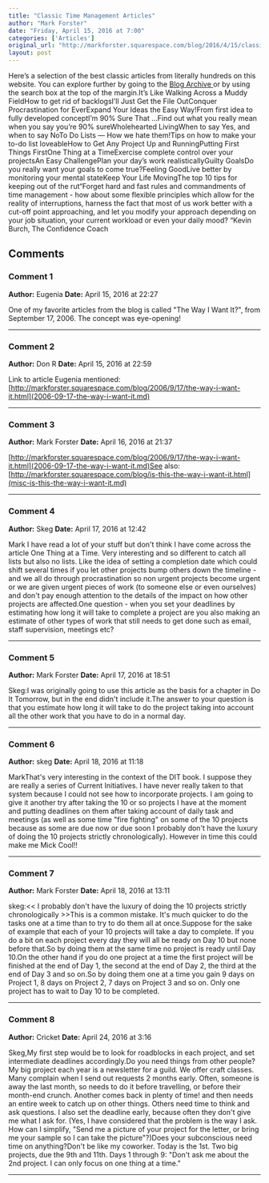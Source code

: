 ```yaml
---
title: "Classic Time Management Articles"
author: "Mark Forster"
date: "Friday, April 15, 2016 at 7:00"
categories: ['Articles']
original_url: "http://markforster.squarespace.com/blog/2016/4/15/classic-time-management-articles.html"
layout: post
---
```


Here’s a selection of the best classic articles from literally hundreds on this website. You can explore further by going to the [Blog Archive ](/blog-archive/)or by using the search box at the top of the margin.It’s Like Walking Across a Muddy FieldHow to get rid of backlogsI’ll Just Get the File OutConquer Procrastination for EverExpand Your Ideas the Easy Way!From first idea to fully developed conceptI’m 90% Sure That …Find out what you really mean when you say you’re 90% sureWholehearted LivingWhen to say Yes, and when to say NoTo Do Lists — How we hate them!Tips on how to make your to-do list loveableHow to Get Any Project Up and RunningPutting First Things FirstOne Thing at a TimeExercise complete control over your projectsAn Easy ChallengePlan your day’s work realisticallyGuilty GoalsDo you really want your goals to come true?Feeling GoodLive better by monitoring your mental stateKeep Your Life MovingThe top 10 tips for keeping out of the rut“Forget hard and fast rules and commandments of time management - how about some flexible principles which allow for the reality of interruptions, harness the fact that most of us work better with a cut-off point approaching, and let you modify your approach depending on your job situation, your current workload or even your daily mood? “Kevin Burch, The Confidence Coach

## Comments

### Comment 1
**Author:** Eugenia
**Date:** April 15, 2016 at 22:27

One of my favorite articles from the blog is called "The Way I Want It?", from September 17, 2006. The concept was eye-opening!

---

### Comment 2
**Author:** Don R
**Date:** April 15, 2016 at 22:59

Link to article Eugenia mentioned: [http://markforster.squarespace.com/blog/2006/9/17/the-way-i-want-it.html](2006-09-17-the-way-i-want-it.md)

---

### Comment 3
**Author:** Mark Forster
**Date:** April 16, 2016 at 21:37

[http://markforster.squarespace.com/blog/2006/9/17/the-way-i-want-it.html](2006-09-17-the-way-i-want-it.md)See also:[http://markforster.squarespace.com/blog/is-this-the-way-i-want-it.html](misc-is-this-the-way-i-want-it.md)

---

### Comment 4
**Author:** Skeg
**Date:** April 17, 2016 at 12:42

Mark I have read a lot of your stuff but don't think I have come across the article One Thing at a Time. Very interesting and so different to catch all lists but also no lists. Like the idea of setting a completion date which could shift several times if you let other projects bump others down the timeline - and we all do through procrastination so non urgent projects become urgent or we are given urgent pieces of work (to someone else or even ourselves) and don't pay enough attention to the details of the impact on how other projects are affected.One question - when you set your deadlines by estimating how long it will take to complete a project are you also making an estimate of other types of work that still needs to get done such as email, staff supervision, meetings etc?

---

### Comment 5
**Author:** Mark Forster
**Date:** April 17, 2016 at 18:51

Skeg:I was originally going to use this article as the basis for a chapter in Do It Tomorrow, but in the end didn't include it.The answer to your question is that you estimate how long it will take to do the project taking into account all the other work that you have to do in a normal day.

---

### Comment 6
**Author:** skeg
**Date:** April 18, 2016 at 11:18

MarkThat's very interesting in the context of the DIT book. I suppose they are really a series of Current Initiatives. I have never really taken to that system because I could not see how to incorporate projects. I am going to give it another try after taking the 10 or so projects I have at the moment and putting deadlines on them after taking account of daily task and meetings (as well as some time "fire fighting" on some of the 10 projects because as some are due now or due soon I probably don't have the luxury of doing the 10 projects strictly chronologically). However in time this could make me Mick Cool!!

---

### Comment 7
**Author:** Mark Forster
**Date:** April 18, 2016 at 13:11

skeg:<< I probably don't have the luxury of doing the 10 projects strictly chronologically >>This is a common mistake. It's much quicker to do the tasks one at a time than to try to do them all at once.Suppose for the sake of example that each of your 10 projects will take a day to complete. If you do a bit on each project every day they will all be ready on Day 10 but none before that.So by doing them at the same time no project is ready until Day 10.On the other hand if you do one project at a time the first project will be finished at the end of Day 1, the second at the end of Day 2, the third at the end of Day 3 and so on.So by doing them one at a time you gain 9 days on Project 1, 8 days on Project 2, 7 days on Project 3 and so on. Only one project has to wait to Day 10 to be completed.

---

### Comment 8
**Author:** Cricket
**Date:** April 24, 2016 at 3:16

Skeg,My first step would be to look for roadblocks in each project, and set intermediate deadlines accordingly.Do you need things from other people? My big project each year is a newsletter for a guild. We offer craft classes. Many complain when I send out requests 2 months early. Often, someone is away the last month, so needs to do it before travelling, or before their month-end crunch. Another comes back in plenty of time! and then needs an entire week to catch up on other things. Others need time to think and ask questions. I also set the deadline early, because often they don't give me what I ask for. (Yes, I have considered that the problem is the way I ask. How can I simplify, "Send me a picture of your project for the letter, or bring me your sample so I can take the picture"?)Does your subconscious need time on anything?Don't be like my coworker. Today is the 1st. Two big projects, due the 9th and 11th. Days 1 through 9: "Don't ask me about the 2nd project. I can only focus on one thing at a time."

---
